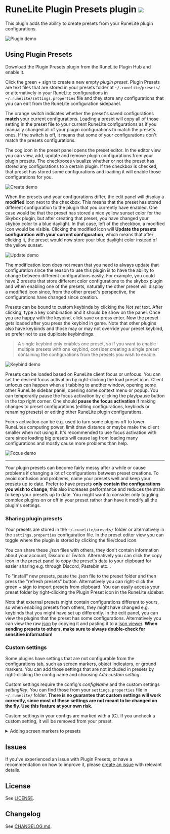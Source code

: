 # RuneLite Plugin Presets plugin [![](https://img.shields.io/endpoint?url=https://i.pluginhub.info/shields/installs/plugin/plugin-presets)](https://runelite.net/plugin-hub)

This plugin adds the ability to create presets from your RuneLite plugin configurations.

![Plugin demo](readme_visuals/plugin_presets_demo.gif)

## Using Plugin Presets

Download the Plugin Presets plugin from the RuneLite Plugin Hub and enable it.

Click the green + sign to create a new empty _plugin preset_. Plugin Presets are text files that are stored in your presets folder at `~/.runelite/presets/` or alternatively in your RuneLite configurations in `~/.runelite/settings.properties` file and they store any configurations that you can edit from the RuneLite configuration sidepanel.

The orange switch indicates whether the preset's saved configurations **match** your current configurations. Loading a preset will copy all of those setting in the preset file to your current RuneLite configurations as if you manually changed all of your plugin configurations to match the presets ones. If the switch is off, it means that some of your configurations don't match the presets configurations.

The cog icon in the preset panel opens the preset editor. In the editor view you can view, add, update and remove plugin configurations from your plugin presets. The checkboxes visualize whether or not the preset has stored any configurations to a certain plugin. If the checkbox is checked, that preset has stored some configurations and loading it will enable those configurations for you.

![Create demo](readme_visuals/create_preset_demo.gif)

When the presets and your configurations differ, the edit panel will display a **modified** icon next to the checkbox. This means that the preset has stored different configuration to the plugin that you currently have enabled. One case would be that the preset has stored a nice yellow sunset color for the Skybox plugin, but after creating that preset, you have changed your skybox color to a blue daylight. In that case, left of the checkbox, a modified icon would be visible. Clicking the modified icon will **Update the presets configuration with your current configuration**, which means that after clicking it, the preset would now store your blue daylight color instead of the yellow sunset.

![Update demo](readme_visuals/update_preset_demo.gif)

The modification icon does not mean that you need to always update that configuration since the reason to use this plugin is to have the ability to change between different configurations easily. For example, you could have 2 presets that store different color configurations to the skybox plugin and when enabling one of the presets, naturally the other preset will display a modified icon since, from the other preset's perspective, the configurations have changed since creation.  

Presets can be bound to custom keybinds by clicking the _Not set_ text. After clicking, type a key combination and it should be show on the panel. Once you are happy with the keybind, click save or press enter. Now the preset gets loaded after you press the keybind in game. Note that other plugins also have keybinds and those may or may not override your preset keybind, so prefer not to use duplicate keybindings.

> A single keybind only enables one preset, so if you want to enable multiple presets with one keybind, consider creating a single preset containing the configurations from the presets you wish to enable.

![Keybind demo](readme_visuals/keybind_demo.gif)

Presets can be loaded based on RuneLite client focus or unfocus. You can set the desired focus activation by right-clicking the load preset icon. Client unfocus can happen when alt tabbing to another window, opening some other RuneLite sidebar panel, opening some context menu or popup. You can temporarily pause the focus activation by clicking the play/pause button in the top right corner. One should **pause the focus activation** if making changes to preset configurations (editing configurations, keybinds or renaming presets) or editing other RuneLite plugin configurations.

Focus activation can be e.g. used to turn some plugins off to lower RuneLites computing power, limit draw distance or maybe make the client smaller when not using it. It's recommended to use focus activation with care since loading big presets will cause lag from loading many configurations and mostly cause more problems than help.

![Focus demo](readme_visuals/focus_demo.gif)

---

Your plugin presets can become fairly messy after a while or cause problems if changing a lot of configurations between preset creations. To avoid confusion and problems, name your presets well and keep your presets up to date. Prefer to have presets **only contain the configurations you wish to change**, this also increases performance and reduces the strain to keep your presets up to date. You might want to consider only toggling complex plugins on or off in your preset rather than have it modify all the plugin's settings.

### Sharing plugin presets

Your presets are stored in the `~/.runelite/presets/` folder or alternatively in the `settings.properties` configuration file. In the preset editor view you can toggle where the plugin is stored by clicking the file/cloud icon.

You can share these _.json_ files with others, they don't contain information about your account, Discord or Twitch. Alternatively you can click the copy icon in the preset panel to copy the preset's data to your clipboard for easier sharing e.g. through Discord, Pastebin etc...

To "install" new presets, paste the .json file to the preset folder and then press the "refresh presets" button. Alternatively you can right-click the green + sign to import presets from clipboard. You can easily access your preset folder by right-clicking the Plugin Preset icon in the RuneLite sidebar.

Note that external presets might contain configurations different to yours, so when enabling presets from others, they might have changed e.g. keybinds that you might have set up differently. In the edit panel, you can view the plugins that the preset has some configurations. Alternatively you can view the raw [json](https://en.wikipedia.org/wiki/JSON) by copying it and pasting it to a [json viewer](http://jsonviewer.stack.hu/). **When sending presets to others, make sure to always double-check for sensitive information!**

### Custom settings

Some plugins have settings that are not configurable from the configurations tab, such as screen markers, object indicators, or ground markers. You can add those settings that are not included in presets by right-clicking the config name and choosing _Add custom setting_.

Custom settings require the config's _configName_ and the custom settings _settingKey_. You can find those from your `settings.properties` file in `~/.runelite/` folder. **There is no guarantee that custom settings will work correctly, since most of these settings are not meant to be changed on the fly. Use this feature at your own risk.**

Custom settings in your configs are marked with a (C). If you uncheck a custom setting, it will be removed from your preset.

<details>
  <summary>Adding screen markers to presets</summary>
    Screen markers are not added to presets automatically since you can't edit markers from the configurations tab.
    To add markers to your presets, add custom setting "screenmarkers.markers" to your screen markers configurations and then "Markers" setting should be added to the preset.

![Update demo](readme_visuals/markers_demo.gif)
</details>

## Issues

If you've experienced an issue with Plugin Presets, or have a recommendation on how to improve it, please [create an issue](https://github.com/antero111/plugin-presets/issues/new) with relevant details.

## License

See [LICENSE](LICENSE).

## Changelog

See [CHANGELOG.md](CHANGELOG.md).
